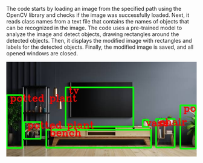The code starts by loading an image from the specified path using the OpenCV library and checks if the image was successfully loaded. Next, it reads class names from a text file that contains the names of objects that can be recognized in the image. The code uses a pre-trained model to analyze the image and detect objects, drawing rectangles around the detected objects. Then, it displays the modified image with rectangles and labels for the detected objects. Finally, the modified image is saved, and all opened windows are closed.


![image](image.jpg)
